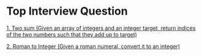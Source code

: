 # Top Interview Question

[1. Two sum (Given an array of integers and an integer target, return indices of the two numbers such that they add up to target)](https://github.com/yangshiteng/StatQuest-Study-Notes/blob/main/Leetcode_folder/twosum.md)

[2. Roman to Integer (Given a roman numeral, convert it to an integer)](https://github.com/yangshiteng/StatQuest-Study-Notes/blob/main/Leetcode_folder/romantointeger.md)

